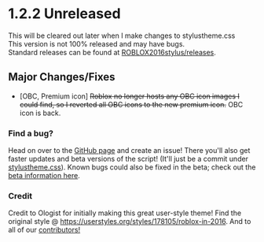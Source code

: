 # 1.2.2 Unreleased
This will be cleared out later when I make changes to stylustheme.css\
This version is not 100% released and may have bugs.\
Standard releases can be found at [ROBLOX2016stylus/releases](https://github.com/anthony1x6000/ROBLOX2016stylus/releases).
## Major Changes/Fixes
- [OBC, Premium icon] ~~Roblox no longer hosts any OBC icon images I could find, so I reverted all OBC icons to the new premium icon.~~ OBC icon is back. 
### Find a bug?
Head on over to the [GitHub page](https://github.com/anthony1x6000/ROBLOX2016stylus) and create an issue!
There you'll also get faster updates and beta versions of the script! (It'll just be a commit under [stylustheme.css](https://github.com/anthony1x6000/ROBLOX2016stylus/blob/main/stylustheme.css)). Known bugs could also be fixed in the beta; check out the [beta information here](https://github.com/anthony1x6000/ROBLOX2016stylus/blob/main/unreleasedChanges.md#beta--116).
### Credit
Credit to Ologist for initially making this great user-style theme!
Find the original style @ https://userstyles.org/styles/178105/roblox-in-2016.
And to all of our [contributors!](https://github.com/anthony1x6000/ROBLOX2016stylus/graphs/contributors)
